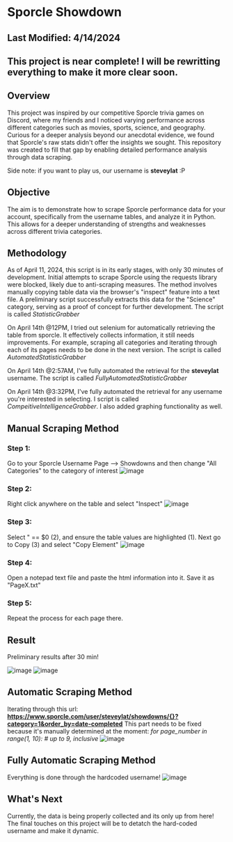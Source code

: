 # Sporcle Showdown
## Last Modified: 4/14/2024
## This project is near complete! I will be rewritting everything to make it more clear soon.
## Overview
This project was inspired by our competitive Sporcle trivia games on Discord, where my friends and I noticed varying performance across different categories such as movies, sports, science, and geography. Curious for a deeper analysis beyond our anecdotal evidence, we found that Sporcle's raw stats didn't offer the insights we sought. This repository was created to fill that gap by enabling detailed performance analysis through data scraping.

Side note: if you want to play us, our username is **steveylat** :P

## Objective
The aim is to demonstrate how to scrape Sporcle performance data for your account, specifically from the username tables, and analyze it in Python. This allows for a deeper understanding of strengths and weaknesses across different trivia categories.

## Methodology
As of April 11, 2024, this script is in its early stages, with only 30 minutes of development. Initial attempts to scrape Sporcle using the requests library were blocked, likely due to anti-scraping measures. The  method involves manually copying table data via the browser's "inspect" feature into a text file. A preliminary script successfully extracts this data for the "Science" category, serving as a proof of concept for further development. The script is called *StatisticGrabber*

On April 14th @12PM, I tried out selenium for automatically retrieving the table from sporcle. It effectively collects information, it still needs improvements. For example, scraping all categories and iterating through each of its pages needs to be done in the next version. The script is called *AutomatedStatisticGrabber*

On April 14th @2:57AM, I've fully automated the retrieval for the **steveylat** username. The script is called *FullyAutomatedStatisticGrabber*

On April 14th @3:32PM, I've fully automated the retrieval for any username you're interested in selecting. I script is called *CompeitiveIntelligenceGrabber*. I also added graphing functionality as well. 


## Manual Scraping Method
### Step 1: 
Go to your Sporcle Username Page --> Showdowns and then change "All Categories" to the category of interest
![image](https://github.com/TylerBerzzz/SporcleShowdownStatistics/assets/30520534/f7507707-85cb-4b38-a31a-a916aaf8a2f6)

### Step 2: 
Right click anywhere on the table and select "Inspect"
![image](https://github.com/TylerBerzzz/SporcleShowdownStatistics/assets/30520534/5a6dc66c-c412-4e7f-ac9c-520295b4c39f)

### Step 3:
Select "<tbody> == $0 (2), and ensure the table values are highlighted (1). Next go to Copy (3) and select "Copy Element" 
![image](https://github.com/TylerBerzzz/SporcleShowdownStatistics/assets/30520534/a5091a1f-27cb-44b5-9492-0d66131f65b8)

### Step 4:
Open a notepad text file and paste the html information into it. Save it as "PageX.txt"

### Step 5:
Repeat the process for each page there.

## Result
Preliminary results after 30 min!

![image](https://github.com/TylerBerzzz/SporcleShowdownStatistics/assets/30520534/7426df04-b523-44c5-a323-cc609d0b43c3)
![image](https://github.com/TylerBerzzz/SporcleShowdownStatistics/assets/30520534/5b3a1c43-30c7-441d-b624-0a2ab49b0047)

## Automatic Scraping Method
Iterating through this url: **https://www.sporcle.com/user/steveylat/showdowns/{}?category=1&order_by=date-completed**
This part needs to be fixed because it's manually determined at the moment: *for page_number in range(1, 10):  # up to 9, inclusive*
![image](https://github.com/TylerBerzzz/SporcleShowdownStatistics/assets/30520534/26e669eb-de3c-4601-904f-efaa92b2130d)

## Fully Automatic Scraping Method
Everything is done through the hardcoded username!
![image](https://github.com/TylerBerzzz/SporcleShowdownStatistics/assets/30520534/2e324d4e-8add-48cd-9186-ba5fdd25bdfb)


## What's Next
Currently, the data is being properly collected and its only up from here! The final touches on this project will be to detatch the hard-coded username and make it dynamic.  

